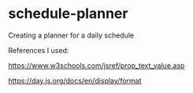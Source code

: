 # schedule-planner
Creating a planner for a daily schedule

References I used: 

https://www.w3schools.com/jsref/prop_text_value.asp

https://day.js.org/docs/en/display/format
